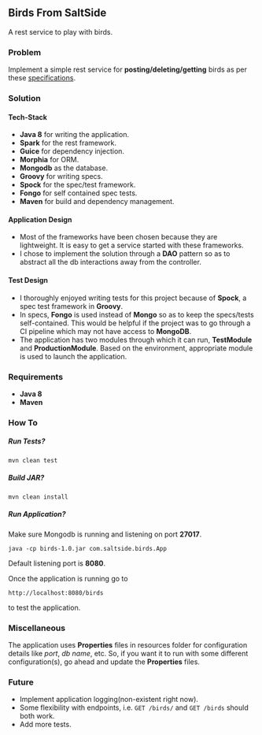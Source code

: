 ## Birds From SaltSide
A rest service to play with birds.

### Problem
Implement a simple rest service for **posting/deleting/getting** birds as per these [specifications](https://gist.github.com/sebdah/265f4255cb302c80abd4).

### Solution
#### Tech-Stack
* **Java 8** for writing the application.
* **Spark** for the rest framework.
* **Guice** for dependency injection.
* **Morphia** for ORM.
* **Mongodb** as the database.
* **Groovy** for writing specs.
* **Spock** for the spec/test framework.
* **Fongo** for self contained spec tests.
* **Maven** for build and dependency management.

#### Application Design
* Most of the frameworks have been chosen because they are lightweight. It is easy to get a service started with these frameworks.
* I chose to implement the solution through a **DAO** pattern so as to abstract all the db interactions away from the controller.
 
#### Test Design
* I thoroughly enjoyed writing tests for this project because of **Spock**, a spec test framework in **Groovy**.
* In specs, **Fongo** is used instead of **Mongo** so as to keep the specs/tests self-contained. This would be helpful if the project was to go through a CI pipeline which may not have access to **MongoDB**.
* The application has two modules through which it can run, **TestModule** and **ProductionModule**. Based on the environment, appropriate module is used to launch the application.

### Requirements
* **Java 8**
* **Maven**

### How To

##### Run Tests?
```
mvn clean test
```

##### Build JAR?
```
mvn clean install
``` 
 
##### Run Application?
Make sure Mongodb is running and listening on port **27017**.
```
java -cp birds-1.0.jar com.saltside.birds.App
```   
Default listening port is **8080**.  

Once the application is running go to
```
http://localhost:8080/birds
```  
to test the application.

### Miscellaneous
The application uses **Properties** files in resources folder for configuration details like *port*, *db name*, etc. So, if you want it to run with some different configuration(s), go ahead and update the **Properties** files.   


### Future
* Implement application logging(non-existent right now).
* Some flexibility with endpoints, i.e. `GET /birds/` and `GET /birds` should both work. 
* Add more tests.